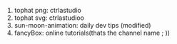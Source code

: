 1. tophat png: ctrlastudio
2. tophat svg: ctrlastudioo
3. sun-moon-animation: daily dev tips (modified)
4. fancyBox: online tutorials(thats the channel name ; ))
